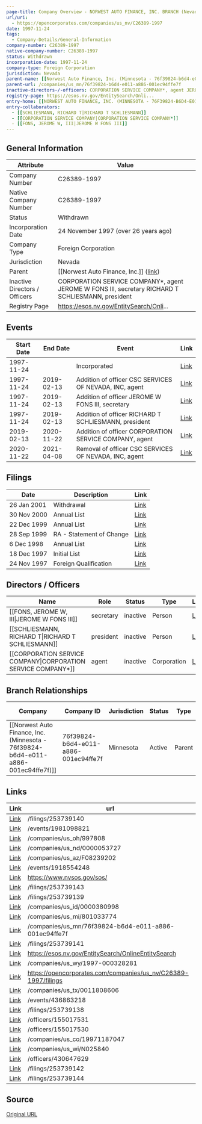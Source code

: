 ```yaml
---
page-title: Company Overview - NORWEST AUTO FINANCE, INC. BRANCH (Nevada - C26389-1997)
url/uri:
  - https://opencorporates.com/companies/us_nv/C26389-1997
date: 1997-11-24
tags:
  - Company-Details/General-Information
company-number: C26389-1997
native-company-number: C26389-1997
status: Withdrawn
incorporation-date: 1997-11-24
company-type: Foreign Corporation
jurisdiction: Nevada
parent-name: [[Norwest Auto Finance, Inc. (Minnesota - 76f39824-b6d4-e011-a886-001ec94ffe7f)]]
parent-url: /companies/us_mn/76f39824-b6d4-e011-a886-001ec94ffe7f
inactive-directors-/-officers: CORPORATION SERVICE COMPANY*, agent JEROME W FONS III, secretary RICHARD T SCHLIESMANN, president
registry-page: https://esos.nv.gov/EntitySearch/Onli...
entry-home: [[NORWEST AUTO FINANCE, INC. (MINNESOTA - 76F39824-B6D4-E011-A886-001EC94FFE7F)]]
entry-collaborators:
  - [[SCHLIESMANN, RICHARD T|RICHARD T SCHLIESMANN]]
  - [[CORPORATION SERVICE COMPANY|CORPORATION SERVICE COMPANY*]]
  - [[FONS, JEROME W, III|JEROME W FONS III]]
---
```


## General Information
| Attribute          | Value                                       |
|--------------------|---------------------------------------------|
| Company Number     | C26389-1997                                 |
| Native Company Number | C26389-1997                                 |
| Status             | Withdrawn                                   |
| Incorporation Date | 24 November 1997 (over 26 years ago)        |
| Company Type       | Foreign Corporation                         |
| Jurisdiction       | Nevada                                      |
| Parent             | [[Norwest Auto Finance, Inc.]] ([link](/companies/us_mn/76f39824-b6d4-e011-a886-001ec94ffe7f)) |
| Inactive Directors / Officers | CORPORATION SERVICE COMPANY*, agent JEROME W FONS III, secretary RICHARD T SCHLIESMANN, president |
| Registry Page      | https://esos.nv.gov/EntitySearch/Onli...    |

## Events

| Start Date | End Date   | Event                                                   | Link |
|------------|------------|-------------------------------------------------------|------|
| 1997-11-24 |            | Incorporated                                            | [Link](https://opencorporates.com/events/436863359) |
| 1997-11-24 | 2019-02-13 | Addition of officer CSC SERVICES OF NEVADA, INC, agent  | [Link](https://opencorporates.com/events/436863158) |
| 1997-11-24 | 2019-02-13 | Addition of officer JEROME W FONS III, secretary        | [Link](https://opencorporates.com/events/436863218) |
| 1997-11-24 | 2019-02-13 | Addition of officer RICHARD T SCHLIESMANN, president    | [Link](https://opencorporates.com/events/436863308) |
| 2019-02-13 | 2020-11-22 | Addition of officer CORPORATION SERVICE COMPANY, agent  | [Link](https://opencorporates.com/events/1918554248) |
| 2020-11-22 | 2021-04-08 | Removal of officer CSC SERVICES OF NEVADA, INC, agent   | [Link](https://opencorporates.com/events/1981098821) |

## Filings
| Date        | Description                    | Link |
|-------------|--------------------------------|-------|
| 26 Jan 2001 | Withdrawal                     | [Link](https://opencorporates.com/filings/253739144) |
| 30 Nov 2000 | Annual List                    | [Link](https://opencorporates.com/filings/253739143) |
| 22 Dec 1999 | Annual List                    | [Link](https://opencorporates.com/filings/253739142) |
| 28 Sep 1999 | RA - Statement of Change       | [Link](https://opencorporates.com/filings/253739141) |
| 6 Dec 1998  | Annual List                    | [Link](https://opencorporates.com/filings/253739140) |
| 18 Dec 1997 | Initial List                   | [Link](https://opencorporates.com/filings/253739139) |
| 24 Nov 1997 | Foreign Qualification          | [Link](https://opencorporates.com/filings/253739138) |

## Directors / Officers
| Name                 | Role            | Status     | Type        | Link |
|----------------------|-----------------|------------|-------------|------|
| [[FONS, JEROME W, III\|JEROME W FONS III]] | secretary       | inactive   | Person      | [Link](https://opencorporates.com/officers/155017530) |
| [[SCHLIESMANN, RICHARD T\|RICHARD T SCHLIESMANN]] | president       | inactive   | Person      | [Link](https://opencorporates.com/officers/155017531) |
| [[CORPORATION SERVICE COMPANY\|CORPORATION SERVICE COMPANY*]] | agent           | inactive   | Corporation | [Link](https://opencorporates.com/officers/430647629) |

## Branch Relationships
| Company                       | Company ID            | Jurisdiction         | Status   | Type       | Link                                | Start Date   | End Date     | Statement Link                      |
|--------------------------------|----------------------|----------------------|----------|------------|-------------------------------------|--------------|--------------|-------------------------------------|
| [[Norwest Auto Finance, Inc. (Minnesota - 76f39824-b6d4-e011-a886-001ec94ffe7f)]] | 76f39824-b6d4-e011-a886-001ec94ffe7f | Minnesota            | Active   | Parent     | [Link](https://opencorporates.com/companies/us_mn/76f39824-b6d4-e011-a886-001ec94ffe7f) | 31 Oct 1997  | N/A          | [Statement](https://opencorporates.com/statements/108420863) |

## Links
| Link   | url                            
|--------|--------------------------------|
| [Link](/filings/253739140) |/filings/253739140            |
| [Link](/events/1981098821) |/events/1981098821            |
| [Link](/companies/us_oh/997808) |/companies/us_oh/997808       |
| [Link](/companies/us_nd/0000053727) |/companies/us_nd/0000053727   |
| [Link](/companies/us_az/F08239202) |/companies/us_az/F08239202    |
| [Link](/events/1918554248) |/events/1918554248            |
| [Link](https://www.nvsos.gov/sos/) |https://www.nvsos.gov/sos/    |
| [Link](/filings/253739143) |/filings/253739143            |
| [Link](/filings/253739139) |/filings/253739139            |
| [Link](/companies/us_id/0000380998) |/companies/us_id/0000380998   |
| [Link](/companies/us_mi/801033774) |/companies/us_mi/801033774    |
| [Link](/companies/us_mn/76f39824-b6d4-e011-a886-001ec94ffe7f) |/companies/us_mn/76f39824-b6d4-e011-a886-001ec94ffe7f|
| [Link](/filings/253739141) |/filings/253739141            |
| [Link](https://esos.nv.gov/EntitySearch/OnlineEntitySearch) |https://esos.nv.gov/EntitySearch/OnlineEntitySearch|
| [Link](/companies/us_wy/1997-000328281) |/companies/us_wy/1997-000328281|
| [Link](https://opencorporates.com/companies/us_nv/C26389-1997/filings) |https://opencorporates.com/companies/us_nv/C26389-1997/filings|
| [Link](/companies/us_tx/0011808606) |/companies/us_tx/0011808606   |
| [Link](/events/436863218) |/events/436863218             |
| [Link](/filings/253739138) |/filings/253739138            |
| [Link](/officers/155017531) |/officers/155017531           |
| [Link](/officers/155017530) |/officers/155017530           |
| [Link](/companies/us_co/19971187047) |/companies/us_co/19971187047  |
| [Link](/companies/us_wi/N025840) |/companies/us_wi/N025840      |
| [Link](/officers/430647629) |/officers/430647629           |
| [Link](/filings/253739142) |/filings/253739142            |
| [Link](/filings/253739144) |/filings/253739144            |

## Source
[Original URL](https://opencorporates.com/companies/us_nv/C26389-1997)
